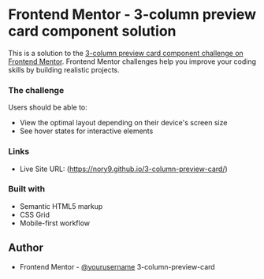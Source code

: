 # Frontend Mentor - 3-column preview card component solution

This is a solution to the [3-column preview card component challenge on Frontend Mentor](https://www.frontendmentor.io/challenges/3column-preview-card-component-pH92eAR2-). Frontend Mentor challenges help you improve your coding skills by building realistic projects. 

### The challenge

Users should be able to:

- View the optimal layout depending on their device's screen size
- See hover states for interactive elements

### Links

- Live Site URL: (https://nory9.github.io/3-column-preview-card/)


### Built with
- Semantic HTML5 markup
- CSS Grid
- Mobile-first workflow

## Author
- Frontend Mentor - [@yourusername](https://www.frontendmentor.io/profile/Nory9)
 3-column-preview-card
